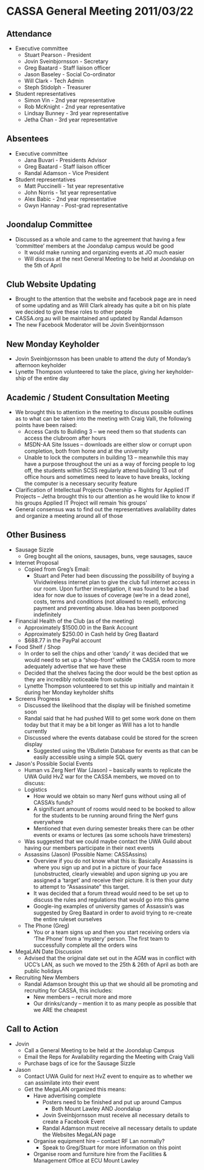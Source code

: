 CASSA General Meeting 2011/03/22
================================
Attendance 
----------
* Executive committee 
    + Stuart Pearson - President
    + Jovin Sveinbjornsson - Secretary
	+ Greg Baatard - Staff liaison officer 
    + Jason Baseley - Social Co-ordinator
	+ Will Clark - Tech Admin
	+ Steph Stidolph - Treasurer
* Student representatives 
    + Simon Vin - 2nd year representative
	+ Rob McKnight - 2nd year representative
    + Lindsay Bunney - 3rd year representative
	+ Jetha Chan - 3rd year representative
	
Absentees
---------
* Executive committee 
	+ Jana Buvari - Presidents Advisor
	+ Greg Baatard - Staff liaison officer 
	+ Randal Adamson - Vice President
* Student representatives 
	+ Matt Puccinelli - 1st year representative
	+ John Norris - 1st year representative 
	+ Alex Babic - 2nd year representative
	+ Gwyn Hannay - Post-grad representative
	
Joondalup Committee
-------------------
* Discussed as a whole and came to the agreement that having a few ‘committee’ members at the Joondalup campus would be good
	+ It would make running and organizing events at JO much easier
	+ Will discuss at the next General Meeting to be held at Joondalup on the 5th of April

Club Website Updating
---------------------
* Brought to the attention that the website and facebook page are in need of some updating and as Will Clark already has quite a bit on his plate we decided to give these roles to other people
* CASSA.org.au will be maintained and updated by Randal Adamson
* The new Facebook Moderator will be Jovin Sveinbjornsson

New Monday Keyholder 
--------------------
* Jovin Sveinbjornsson has been unable to attend the duty of Monday’s afternoon keyholder
* Lynette Thompson volunteered to take the place, giving her keyholder-ship of the entire day

Academic / Student Consultation Meeting
---------------------------------------
* We brought this to attention in the meeting to discuss possible outlines as to what can be taken into the meeting with Craig Valli, the following points have been raised:
	+ Access Cards to Building 3 – we need them so that students can access the clubroom after hours
	+ MSDN-AA Site Issues – downloads are either slow or corrupt upon completion, both from home and at the university
	+ Unable to lock the computers in building 13 – meanwhile this may have a purpose throughout the uni as a way of forcing people to log off, the students within SCSS regularly attend building 13 out of office hours and 	sometimes need to leave to have breaks, locking the computer is a necessary security feature
* Clarification of Intellectual Projects Ownership + Rights for Applied IT Projects – Jetha brought this to our attention as he would like to know if his groups Applied IT Project will remain ‘his groups’
* General consensus was to find out the representatives availability dates and organize a meeting around all of those

Other Business
--------------
* Sausage Sizzle
	+ Greg bought all the onions, sausages, buns, vege sausages, sauce
* Internet Proposal
	+ Copied from Greg’s Email:
		- Stuart and Peter had been discussing the possibility of buying a Vividwireless internet plan to give the club full internet access in our room.  Upon further investigation, it was found to be a bad idea for now due to issues of coverage (we’re in a dead zone), costs, terms and conditions (not allowed to resell), enforcing payment and preventing abuse.  Idea has been postponed indefinitely
* Financial Health of the Club (as of the meeting)
	+ Approximately $1500.00 in the Bank Account
	+ Approximately $250.00 in Cash held by Greg Baatard
	+ $688.77 in the PayPal account
* Food Shelf / Shop
	+ In order to sell the chips and other ‘candy’ it was decided that we would need to set up a “shop-front” within the CASSA room to more adequately advertise that we have these
	+ Decided that the shelves facing the door would be the best option as they are incredibly noticeable from outside
	+ Lynette Thompson volunteered to set this up initially and maintain it during her Monday keyholder shifts
* Screens Progress
	+ Discussed the likelihood that the display will be finished sometime soon
	+ Randal said that he had pushed Will to get some work done on them today but that it may be a bit longer as Will has a lot to handle currently
	+ Discussed where the events database could be stored for the screen display
		- Suggested using the VBulletin Database for events as that can be easily accessible using a simple SQL query
* Jason's Possible Social Events
	+ Human vs Zerg Nerf War (Jason) – basically wants to replicate the UWA Guild HvZ war for the CASSA members, we moved on to discuss:
	+ Logistics
		- How would we obtain so many Nerf guns without using all of CASSA’s funds?
		- A significant amount of rooms would need to be booked to allow for the students to be running around firing the Nerf guns everywhere
		- Mentioned that even during semester breaks there can be other events or exams or lectures (as some schools have trimesters)
	+ Was suggested that we could maybe contact the UWA Guild about having our members participate in their next events
	+ Assassins (Jason) (Possible Name: CASSAssins)
		- Overview if you do not know what this is: Basically Assassins is where you sign up and put in a picture of your face (unobstructed, clearly viewable) and upon signing up you are assigned a ‘target’ and receive their picture. It is then your duty to attempt to “Assassinate” this target.
		- It was decided that a forum thread would need to be set up to discuss the rules and regulations that would go into this game
		- Google-ing examples of university games of Assassin’s was suggested by Greg Baatard in order to avoid trying to re-create the entire ruleset ourselves
	+ The Phone (Greg)
		- You or a team signs up and then you start receiving orders via ‘The Phone’ from a ‘mystery’ person. The first team to successfully complete all the orders wins
* MegaLAN Date Discussion
	+ Advised that the original date set out in the AGM was in conflict with UCC’s LAN, as such we moved to the 25th & 26th of April as both are public holidays
* Recruiting New Members
	+ Randal Adamson brought this up that we should all be promoting and recruiting for CASSA, this includes:
		- New members – recruit more and more
		- Our drinks/candy – mention it to as many people as possible that we ARE the cheapest

Call to Action 
--------------
* Jovin 
	+ Call a General Meeting to be held at the Joondalup Campus
	+ Email the Reps for Availability regarding the Meeting with Craig Valli
	+ Purchase bags of ice for the Sausage Sizzle
* Jason
	+ Contact UWA Guild for next HvZ event to enquire as to whether we can assimilate into their event
	+ Get the MegaLAN organized this means:
		- Have advertising complete
			- Posters need to be finished and put up around Campus
				- Both Mount Lawley AND Joondalup
			- Jovin Sveinbjornsson must receive all necessary details to create a Facebook Event
			- Randal Adamson must receive all necessary details to update the Websites MegaLAN page
		- Organise equipment hire – contact RF Lan normally?
			- Speak to Greg/Stuart for more information on this point
		- Organise room and furniture hire from the Facilities & Management Office at ECU Mount Lawley






